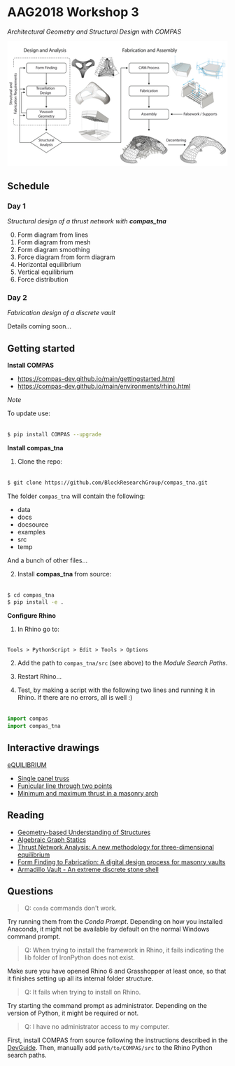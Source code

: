 # AAG2018 Workshop 3

*Architectural Geometry and Structural Design with COMPAS*

![Armadillo workflow](images/aag2018_ws3_BRG.jpg)


## Schedule


### Day 1

*Structural design of a thrust network with **compas_tna***

0. Form diagram from lines
1. Form diagram from mesh
2. Form diagram smoothing
3. Force diagram from form diagram
4. Horizontal equilibrium
5. Vertical equilibrium
6. Force distribution


### Day 2

*Fabrication design of a discrete vault*

Details coming soon...


## Getting started


**Install COMPAS**

* https://compas-dev.github.io/main/gettingstarted.html
* https://compas-dev.github.io/main/environments/rhino.html

*Note*

To update use:

```bash

$ pip install COMPAS --upgrade

```

**Install compas_tna**

1. Clone the repo:

```bash

$ git clone https://github.com/BlockResearchGroup/compas_tna.git

```

The folder `compas_tna` will contain the following:

* data
* docs
* docsource
* examples
* src
* temp

And a bunch of other files...

2. Install **compas_tna** from source:

```bash

$ cd compas_tna
$ pip install -e .

```

**Configure Rhino**

1. In Rhino go to:

```

Tools > PythonScript > Edit > Tools > Options

```

2. Add the path to `compas_tna/src` (see above) to the *Module Search Paths*.

3. Restart Rhino...

4. Test, by making a script with the following two lines and running it in Rhino. If there are no errors, all is well :)

```python

import compas
import compas_tna

```


## Interactive drawings

[eQUILIBRIUM](http://block.arch.ethz.ch/eq)

* [Single panel truss](http://block.arch.ethz.ch/eq/drawing/view/36)
* [Funicular line through two points](http://block.arch.ethz.ch/eq/drawing/view/5)
* [Minimum and maximum thrust in a masonry arch](http://block.arch.ethz.ch/eq/drawing/view/16)


## Reading

* [Geometry-based Understanding of Structures](http://block.arch.ethz.ch/brg/publications/399)
* [Algebraic Graph Statics](http://block.arch.ethz.ch/brg/publications/413)
* [Thrust Network Analysis: A new methodology for three-dimensional equilibrium](http://block.arch.ethz.ch/brg/publications/355)
* [Form Finding to Fabrication: A digital design process for masonry vaults](http://block.arch.ethz.ch/brg/publications/368)
* [Armadillo Vault - An extreme discrete stone shell](http://block.arch.ethz.ch/brg/publications/646)


## Questions

> Q: `conda` commands don't work.

Try running them from the *Conda Prompt*.
Depending on how you installed Anaconda, it might not be available by default on the normal Windows command prompt.

> Q: When trying to install the framework in Rhino, it fails indicating the lib folder of IronPython does not exist.

Make sure you have opened Rhino 6 and Grasshopper at least once, so that it finishes setting up all its internal folder structure.

> Q: It fails when trying to install on Rhino.

Try starting the command prompt as administrator.
Depending on the version of Python, it might be required or not.

> Q: I have no administrator access to my computer.

First, install COMPAS from source following the instructions described in the [DevGuide](https://compas-dev.github.io/main/devguide.html).
Then, manually add `path/to/COMPAS/src` to the Rhino Python search paths.



